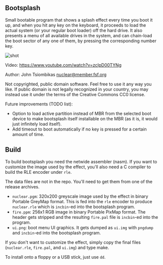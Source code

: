 Bootsplash
----------
Small bootable program that shows a splash effect every time you boot it up, and
when you hit any key on the keyboard, it proceeds to load the actual system (or
your regular boot loader) off the hard drive. It also presents a menu of all
available drives in the system, and can chain-load the boot sector of any one
of them, by pressing the corresponding number key.

![shot](http://nuclear.mutantstargoat.com/sw/misc/bootsplashcrt-thumb.jpg)

Video: https://www.youtube.com/watch?v=zcIpD00TYNg

Author: John Tsiombikas <nuclear@member.fsf.org>

Not copyrighted, public domain software. Feel free to use it any way you like.
If public domain is not legally recognized in your country, you may instead use
it under the terms of the Creative Commons CC0 license.

Future improvements (TODO list):

  - Option to load active partition instead of MBR from the selected boot device
    to make bootsplash itself installable on the MBR (as it is, it would just
    infinitely load itself).
  - Add timeout to boot automatically if no key is pressed for a certain amount
    of time.

Build
-----
To build bootsplash you need the netwide assembler (nasm). If you want to
customize the image used by the effect, you'll also need a C compiler to build
the RLE encoder under `rle`.

The data files are not in the repo. You'll need to get them from one of the
release archives.

  - `nuclear.pgm`: 320x200 greyscale image used by the effect in binary Portable
    GreyMap format.  This is fed into the `rle` encoder to produce `nuclear.rle`
    which is `incbin`-ed into the bootsplash program.
  - `fire.ppm`: 256x1 RGB image in binary Portable PixMap format. The header gets
    stripped and the resulting `fire.pal` file is `incbin`-ed into the program.
  - `ui.png`: boot menu UI graphics. It gets dumped as `ui.img` with `pngdump`
    and `incbin`-ed into the bootsplash program.

If you don't want to customize the effect, simply copy the final files
(`nuclear.rle`, `fire.pal`, and `ui.img`) and type make.

To install onto a floppy or a USB stick, just use `dd`.
